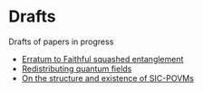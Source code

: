 # Drafts

Drafts of papers in progress
- [Erratum to Faithful squashed entanglement](Erratum.pdf)
- [Redistributing quantum fields](FieldRedistribution.pdf)
- [On the structure and existence of SIC-POVMs](SICPOVM.pdf)